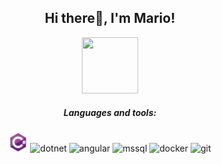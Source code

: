 <h2 align="center">Hi there👋, I'm Mario!</h2> 
<p align="center"> <img src="https://i.giphy.com/media/4sZjohRLVUZqD4W4XD/giphy.webp" width="90" height="90"/>
<h5 align="center">Languages and tools:</h5>
<p align="center">
<a target="_blank" rel="noreferrer"> <img src="https://raw.githubusercontent.com/devicons/devicon/master/icons/csharp/csharp-original.svg" alt="csharp" width="30" height="30"/> </a> 
 <a target="_blank" rel="noreferrer"> <img src="https://upload.wikimedia.org/wikipedia/commons/7/7d/Microsoft_.NET_logo.svg" alt="dotnet" width="30" height="30"/> </a>
<a target="_blank" rel="noreferrer"> <img src="https://upload.wikimedia.org/wikipedia/commons/thumb/c/cf/Angular_full_color_logo.svg/2048px-Angular_full_color_logo.svg.png" alt="angular" width="30" height="30"/> </a> 
  <a target="_blank" rel="noreferrer"> <img src="https://cdn-icons-png.flaticon.com/512/5968/5968409.png" alt="mssql" width="30" height="30"/> </a>
  <a target="_blank" rel="noreferrer"> <img src="https://www.docker.com/wp-content/uploads/2022/03/vertical-logo-monochromatic.png" alt="docker" width="30" height="30"/> </a> <a target="_blank" rel="noreferrer"> <img src="https://www.vectorlogo.zone/logos/git-scm/git-scm-icon.svg" alt="git" width="30" height="30"/> </a></p>
